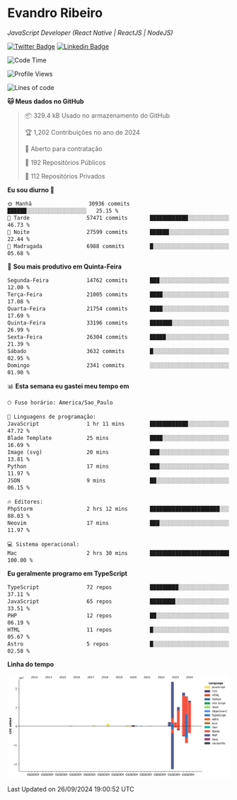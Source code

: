 # Evandro **Ribeiro**

*JavaScript Developer (React Native | ReactJS | NodeJS)*

[![Twitter Badge](https://img.shields.io/badge/-@ribeiroevandro-201B2D?style=flat-square&labelColor=201B2D&logo=twitter&logoColor=white&link=https://twitter.com/ribeiroevandro)](https://twitter.com/ribeiroevandro) 
[![Linkedin Badge](https://img.shields.io/badge/-Evandro%20Ribeiro-201B2D?style=flat-square&logo=Linkedin&logoColor=white&link=https://www.linkedin.com/in/ribeiroevandro)](https://www.linkedin.com/in/ribeiroevandro) 


<!--START_SECTION:waka-->
![Code Time](http://img.shields.io/badge/Code%20Time-4%2C111%20hrs%209%20mins-blue)

![Profile Views](http://img.shields.io/badge/Visualizac%C3%B5es%20do%20perfil-0-blue)

![Lines of code](https://img.shields.io/badge/Desde%20o%20Hello%20World%20eu%20escrevi-88.2%20million%20linhas%20de%20c%C3%B3digo-blue)

**🐱 Meus dados no GitHub** 

> 📦 329.4 kB Usado no armazenamento do GitHub 
 > 
> 🏆 1,202 Contribuições no ano de 2024
 > 
> 💼 Aberto para contratação
 > 
> 📜 192 Repositórios Públicos 
 > 
> 🔑 112 Repositórios Privados 
 > 
**Eu sou diurno 🐤** 

```text
🌞 Manhã                  30936 commits       ██████░░░░░░░░░░░░░░░░░░░   25.15 % 
🌆 Tarde                  57471 commits       ████████████░░░░░░░░░░░░░   46.73 % 
🌃 Noite                  27599 commits       ██████░░░░░░░░░░░░░░░░░░░   22.44 % 
🌙 Madrugada              6988 commits        █░░░░░░░░░░░░░░░░░░░░░░░░   05.68 % 
```
📅 **Sou mais produtivo em Quinta-Feira** 

```text
Segunda-Feira            14762 commits       ███░░░░░░░░░░░░░░░░░░░░░░   12.00 % 
Terça-Feira              21005 commits       ████░░░░░░░░░░░░░░░░░░░░░   17.08 % 
Quarta-Feira             21754 commits       ████░░░░░░░░░░░░░░░░░░░░░   17.69 % 
Quinta-Feira             33196 commits       ███████░░░░░░░░░░░░░░░░░░   26.99 % 
Sexta-Feira              26304 commits       █████░░░░░░░░░░░░░░░░░░░░   21.39 % 
Sábado                   3632 commits        █░░░░░░░░░░░░░░░░░░░░░░░░   02.95 % 
Domingo                  2341 commits        ░░░░░░░░░░░░░░░░░░░░░░░░░   01.90 % 
```


📊 **Esta semana eu gastei meu tempo em** 

```text
🕑︎ Fuso horário: America/Sao_Paulo

💬 Linguagens de programação: 
JavaScript               1 hr 11 mins        ████████████░░░░░░░░░░░░░   47.72 % 
Blade Template           25 mins             ████░░░░░░░░░░░░░░░░░░░░░   16.69 % 
Image (svg)              20 mins             ███░░░░░░░░░░░░░░░░░░░░░░   13.81 % 
Python                   17 mins             ███░░░░░░░░░░░░░░░░░░░░░░   11.97 % 
JSON                     9 mins              ██░░░░░░░░░░░░░░░░░░░░░░░   06.15 % 

🔥 Editores: 
PhpStorm                 2 hrs 12 mins       ██████████████████████░░░   88.03 % 
Neovim                   17 mins             ███░░░░░░░░░░░░░░░░░░░░░░   11.97 % 

💻 Sistema operacional: 
Mac                      2 hrs 30 mins       █████████████████████████   100.00 % 
```

**Eu geralmente programo em TypeScript** 

```text
TypeScript               72 repos            █████████░░░░░░░░░░░░░░░░   37.11 % 
JavaScript               65 repos            ████████░░░░░░░░░░░░░░░░░   33.51 % 
PHP                      12 repos            ██░░░░░░░░░░░░░░░░░░░░░░░   06.19 % 
HTML                     11 repos            █░░░░░░░░░░░░░░░░░░░░░░░░   05.67 % 
Astro                    5 repos             █░░░░░░░░░░░░░░░░░░░░░░░░   02.58 % 
```



**Linha do tempo**

![Lines of Code chart](https://raw.githubusercontent.com/ribeiroevandro/ribeiroevandro/main/assets/bar_graph.png)


 Last Updated on 26/09/2024 19:00:52 UTC
<!--END_SECTION:waka-->
